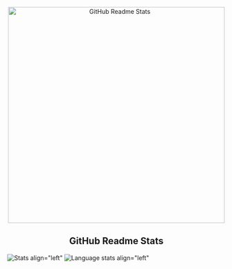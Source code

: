 <p align="center">
 <img width="500px" src="https://cdn.discordapp.com/attachments/752109526068494377/873301888441921556/ghosterz.png" align="center" alt="GitHub Readme Stats" />
 <h2 align="center">GitHub Readme Stats</h2>




![Stats align="left"](https://github-readme-stats.vercel.app/api?username=00ghosterz00&show_icons=true&include_all_commits=true&count_private=true&hide_title=false)
![Language stats align="left"](https://github-readme-stats.vercel.app/api/top-langs/?username=00ghosterz00&layout=compact)

